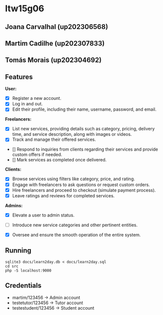 # ltw15g06

## Joana Carvalhal (up202306568)
## Martim Cadilhe (up202307833)
## Tomás Morais (up202304692)

## Features

**User:**
- [x] Register a new account.
- [x] Log in and out.
- [x] Edit their profile, including their name, username, password, and email.

**Freelancers:**
- [x] List new services, providing details such as category, pricing, delivery time, and service description, along with images or videos.
- [x] Track and manage their offered services.
- [] Respond to inquiries from clients regarding their services and provide custom offers if needed.
- [] Mark services as completed once delivered.

**Clients:**
- [x] Browse services using filters like category, price, and rating.
- [x] Engage with freelancers to ask questions or request custom orders.
- [x] Hire freelancers and proceed to checkout (simulate payment process).
- [x] Leave ratings and reviews for completed services.

**Admins:**
- [x] Elevate a user to admin status.
- [ ] Introduce new service categories and other pertinent entities.
- [x] Oversee and ensure the smooth operation of the entire system.


## Running

    sqlite3 docs/learn2day.db < docs/learn2day.sql
    cd src
    php -S localhost:9000

## Credentials

- martim/123456 -> Admin account
- testetutor/123456 -> Tutor account
- testestudent/123456 -> Student account